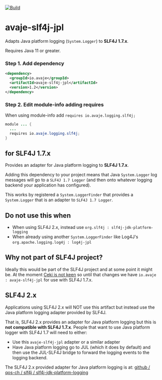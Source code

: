 [![Build](https://github.com/avaje/slf4j-jdk-platform-logging/actions/workflows/build.yml/badge.svg)](https://github.com/avaje/slf4j-jdk-platform-logging/actions/workflows/build.yml)

# avaje-slf4j-jpl

Adapts Java platform logging (`System.Logger`) to **SLF4J 1.7.x**.

Requires Java 11 or greater.

### Step 1. Add dependency
```xml
<dependency>
  <groupId>io.avaje</groupId>
  <artifactId>avaje-slf4j-jpl</artifactId>
  <version>1.2</version>
</dependency>
```

### Step 2. Edit module-info adding requires

When using module-info add `requires io.avaje.logging.slf4j;`

```java
module ... {
  ...
  requires io.avaje.logging.slf4j;
}
```

## for SLF4J 1.7.x

Provides an adapter for Java platform logging to **SLF4J 1.7.x**.

Adding this dependency to your project means that Java `System.Logger`
log messages will go to a `SLF4J 1.7 Logger` (and then onto whatever logging
backend your application has configured).

This works by registered a `System.LoggerFinder` that provides a `System.Logger`
that is an adapter to `SLF4J 1.7 Logger`.


## Do not use this when
- When using SLF4J 2.x, instead use `org.slf4j : slf4j-jdk-platform-logging`
- When already using another `System.LoggerFinder` like Log4J's  `org.apache.logging.log4j : log4j-jpl`

## Why not part of SLF4J project?

Ideally this would be part of the SLF4J project and at some point it might be.
At the moment [Ceki is not keen](https://twitter.com/ceki/status/1483198536107839492)
so until that changes we have `io.avaje : avaje-slf4j-jpl` for use with SLF4J 1.7.x.


## SLF4J 2.x

Applications using SLF4J 2.x will NOT use this artifact but instead use the
Java platform logging adapter provided by SLF4J.

That is, SLF4J 2.x provides an adapter for Java platform logging but
this is **not compatible with SLF4J 1.7.x**. People that want to use Java
platform logger with SLF4J 1.7 will need to either:
- Use this `avaje-slf4j-jpl` adapter or a similar adapter
- Have Java platform logging go to JUL (which it does by default)
  and then use the JUL-SLF4J bridge to forward the logging events to the
  logging backend.

The SLF4J 2.x provided adapter for Java platform logging is at:
[github / qos-ch / slf4j / slf4j-jdk-platform-logging](https://github.com/qos-ch/slf4j/tree/master/slf4j-jdk-platform-logging)
